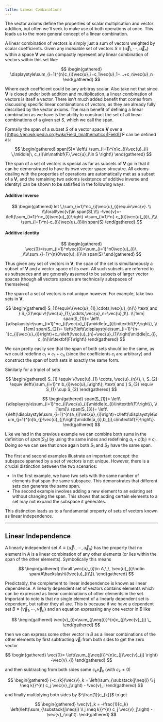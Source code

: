 ```yaml
---
title: Linear Combinations
---
```



The vector axioms define the properties of scalar multiplcation and vector addition, but often we'll seek to make use of both operations at once. This leads us to the more general concept of a linear combination.

A linear combination of vectors is simply just a sum of vectors weighted by scalar coefficients. Given any indexable set of vectors $S\equiv \{\vec{u}_1,\cdots,\vec{u}_n\}$ within a space $\textbf{V}$ we can compactly represent any linear combination of vectors within this set like: 

$$
\begin{gathered}
\displaystyle\sum_{i=1}^{n}c_{i}\vec{u}_i=c_1\vec{u}_1+...+c_n\vec{u}_n
\end{gathered}
$$


Where each coefficient could be any arbitray scalar. Also take not that since $\textbf{V}$ is closed under both addition and multiplication, a linear combination of vectors is itself a vector. There isn't much added benefit that comes from discussing specific linear combinations of vectors, as they are already fully described by the vector axioms. The main benefit of defining a linear combination as we have is the ability to construct the set of all linear combinations of a given set $S$, which we call the span.

Formally the span of a subset $S$ of a vector space $\textbf{V}$ over a  [[https://en.wikipedia.org/wiki/Field_(mathematics)|Field]] ${\textbf{F}}$ can be defined as:

$$
\begin{gathered}
span(S)= \left\{
\sum_{i=1}^{n}c_{i}\vec{u}_{i} \,\middle|\, c_{i}\in\mathbf{F},\vec{u}_i\in S
\right\}
\end{gathered}
$$

The span of a set of vectors is special as far as subsets of $\textbf{V}$ go in that it can be demonstrated to have its own vector space strucutre. All axioms dealing with the properties of operations are automatically met as a subset of a $\textbf{V}$, and the remaining two axioms (existence of additive inverse and identity) can be shown to be satisfied in the following ways:

#### Additive Inverse

$$
\begin{gathered}
let \,\sum_{i=1}^nc_{i}\vec{u}_{i}\equiv\vec{v}. \\ \\\forall\vec{v}\in span(S),\\\\ -\vec{v}=-\left(\sum_{i=1}^nc_{i}\vec{u}_{i}\right) =\sum_{i=1}^n(-c_{i})\vec{u}_{i}\,,\\\\ \sum_{i=1}^n(-c_{i})\vec{u}_{i}\in span(S)
\end{gathered}
$$

#### Additive identity

$$
\begin{gathered}
\vec{0}=\sum_{i=1}^n\vec{0}=\sum_{i=1}^n0\vec{u}_{i}\, ,\\\\\sum_{i=1}^{n}0\vec{u}_{i}\in span(S)
\end{gathered}
$$

Thus given any set of vectors in $\textbf{V}$, the span of the set is simultaneously a subset of $\textbf{V}$ and a   vector space of its own. All such subsets are referred to as subspaces and are generally assumed to be subsets of larger vector spaces (though all vectors spaces are technically subspaces of themselves)

The span of a set of vectors is not unique however. For example, take two sets in $\textbf{V}$,

$$
\begin{gathered}
S_{1}\equiv\{\vec{u}_{1},\cdots,\vec{u}_{n}\} \text{ and } S_{2}\equiv\{\vec{u}_{1},\cdots,\vec{u}_n+\vec{u}_1\}. \\[1em]
span(S_{1})= \left\{\displaystyle\sum_{i=1}^nc_{i}\vec{u}_{i}\middle|c_{i}\in\textbf{F}\right\}, \\[1em]
span(S_{2})= \left\{\left(\displaystyle\sum_{i=1}^{n-1}c_{i}\vec{u}_{i}\right)+c_n\left(\vec{u}_{n}+\vec{u}_{1}\right)\middle|c_{i}, c_{n}\in\textbf{F}\right\}
\end{gathered}
$$

We can pretty easily see that the span of both sets should be the same, as we could redefine $c_{1}\equiv c_{1}+c_{n}$ (since the coefficients $c_i$   are arbitrary) and construct the span of both sets in exactly the same form.

Similarly for a triplet of sets

$$
\begin{gathered}
S_{1} \equiv \{\vec{u}_{1} \cdots, \vec{u}_{n}\}, \,
S_{2} \equiv \left\{\sum_{i=1}^n b_{i}\vec{u}_i\right\}, \text{ and }
S_{3} \equiv S_{1} \cup S_{2}
\end{gathered}
$$

$$
\begin{gathered}
span(S_{1})= \left\{\displaystyle\sum_{i=1}^nc_{i}\vec{u}_{i}\middle|c_{i}\in\textbf{F}\right\}, \\[1em]\\
span(S_{3})= \left\{\left(\displaystyle\sum_{i=1}^{n}a_{i}\vec{u}_{i}\right)+c\left(\displaystyle\sum_{j=1}^{n}b_{j}\vec{u}_{j}\right)\middle|a_{i},b_{j},c\in\textbf{F}\right\}.
\end{gathered}
$$ 

Like we had in the previous example we can combine both sums in the definition of $span(S_{3})$ by using the same index and redefining $a_{i}+c(b_{i})\equiv c_{i}$. Doing so we can see that once again both $S_{1}$ and $S_{3}$ have the same span.

The first and second examples illustrate an important concept: the subspace spanned by a set of vectors is not unique. However, there is a crucial distinction between the two scenarios:

- In the first example, we have two sets with the same number of elements that span the same subspace. This demonstrates that different sets can generate the same span.
- The second example involves adding a new element to an existing set without changing the span. This shows that adding certain elements to a set may not expand the subspace it generates.

This distinction leads us to a fundamental property of sets of vectors known as linear independence.

---
Linear Independence
---

A linearly independent set $A\equiv\{\vec{u}_1,\cdots,\vec{u}_n\}$ has the property that no element in $A$ is a linear combination of any other elements (or lies within the span of the other elements). Symbolically this means 

$$
\begin{gathered}
\forall \vec{u}_{i}\in A,\,\, \vec{u}_{i}\notin span(A\backslash\{\vec{u}_{i}\}).
\end{gathered}
$$

Predictably, the complement to linear independence is known as linear dependence. A linearly dependent set of vectors contains elements which can be expressed as linear combinations of other elements in the set. Important to note is that no single element of a linearly dependent set is dependent, but rather they all are. This is because if we have a dependent set  $B\equiv\{\vec{v}_1,\cdots,\vec{v}_n\}$ and an equation expressing any one vector in $B$ like

$$
\begin{gathered}
\vec{v}_{i}=\sum_{j\neq{i}}^{n}c_{j}\vec{v}_{j} \,,
\end{gathered}
$$

then we can express some other vector in $B$ as a linear combinations of the other elements by first subtracting $\vec{v}_{i}$ from both sides to get the zero vector

$$
\begin{gathered}
\vec{0}= \left(\sum_{j\neq{i}}^{n}c_{j}\vec{v}_{j} \right) -\vec{v}_{i}
\end{gathered}
$$

and then subtracting from both sides some $c_{k}\vec{v}_k$ (with $c_{k}\ne 0$)

$$
\begin{gathered}
(-c_{k})\vec{v}_k = \left(\sum_{\substack{j\neq{i} \\ j \neq k}}^{n} c_j \vec{v}_j\right) - \vec{v}_i
\end{gathered}
$$

and finally multiplying both sides by $-\frac{1}{c_{k}}$ to get

$$
\begin{gathered}
\vec{v}_k = -\frac{1}{c_k} \left(\left(\sum_{\substack{j\neq{i} \\ j \neq k}}^{n} c_j \vec{v}_j\right) - \vec{v}_i\right).
\end{gathered}
$$
